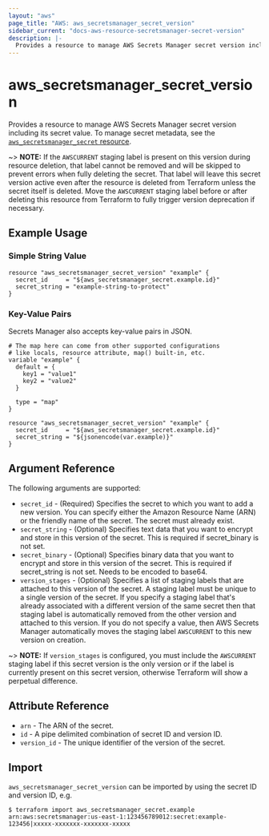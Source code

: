 ```yaml
---
layout: "aws"
page_title: "AWS: aws_secretsmanager_secret_version"
sidebar_current: "docs-aws-resource-secretsmanager-secret-version"
description: |-
  Provides a resource to manage AWS Secrets Manager secret version including its secret value
---
```


# aws_secretsmanager_secret_version

Provides a resource to manage AWS Secrets Manager secret version including its secret value. To manage secret metadata, see the [`aws_secretsmanager_secret` resource](/docs/providers/aws/r/secretsmanager_secret.html).

~> **NOTE:** If the `AWSCURRENT` staging label is present on this version during resource deletion, that label cannot be removed and will be skipped to prevent errors when fully deleting the secret. That label will leave this secret version active even after the resource is deleted from Terraform unless the secret itself is deleted. Move the `AWSCURRENT` staging label before or after deleting this resource from Terraform to fully trigger version deprecation if necessary.

## Example Usage

### Simple String Value

```hcl
resource "aws_secretsmanager_secret_version" "example" {
  secret_id     = "${aws_secretsmanager_secret.example.id}"
  secret_string = "example-string-to-protect"
}
```

### Key-Value Pairs

Secrets Manager also accepts key-value pairs in JSON.

```hcl
# The map here can come from other supported configurations
# like locals, resource attribute, map() built-in, etc.
variable "example" {
  default = {
    key1 = "value1"
    key2 = "value2"
  }

  type = "map"
}

resource "aws_secretsmanager_secret_version" "example" {
  secret_id     = "${aws_secretsmanager_secret.example.id}"
  secret_string = "${jsonencode(var.example)}"
}
```

## Argument Reference

The following arguments are supported:

* `secret_id` - (Required) Specifies the secret to which you want to add a new version. You can specify either the Amazon Resource Name (ARN) or the friendly name of the secret. The secret must already exist.
* `secret_string` - (Optional) Specifies text data that you want to encrypt and store in this version of the secret. This is required if secret_binary is not set.
* `secret_binary` - (Optional) Specifies binary data that you want to encrypt and store in this version of the secret. This is required if secret_string is not set. Needs to be encoded to base64.
* `version_stages` - (Optional) Specifies a list of staging labels that are attached to this version of the secret. A staging label must be unique to a single version of the secret. If you specify a staging label that's already associated with a different version of the same secret then that staging label is automatically removed from the other version and attached to this version. If you do not specify a value, then AWS Secrets Manager automatically moves the staging label `AWSCURRENT` to this new version on creation.

~> **NOTE:** If `version_stages` is configured, you must include the `AWSCURRENT` staging label if this secret version is the only version or if the label is currently present on this secret version, otherwise Terraform will show a perpetual difference.

## Attribute Reference

* `arn` - The ARN of the secret.
* `id` - A pipe delimited combination of secret ID and version ID.
* `version_id` - The unique identifier of the version of the secret.

## Import

`aws_secretsmanager_secret_version` can be imported by using the secret ID and version ID, e.g.

```
$ terraform import aws_secretsmanager_secret.example arn:aws:secretsmanager:us-east-1:123456789012:secret:example-123456|xxxxx-xxxxxxx-xxxxxxx-xxxxx
```
